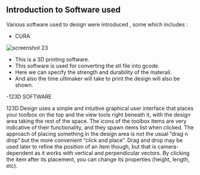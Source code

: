 
## Introduction to Software used

Various software used to design were introduced , some which includes : 
- CURA

![screenshot 23](https://user-images.githubusercontent.com/32714429/31790269-c323525a-b4c9-11e7-92e1-0b41ef3ac3fc.png)


- This is a 3D printing software.
- This software is used for converting the stl file into gcode.
- Here we can specify the strength and durability of the materail.
- And also the time ultimaker will take to print the design will also be shown.

-123D SOFTWARE




123D Design uses a simple and intuitive graphical user interface that places your toolbox on the top and the view tools right beneath it, with the design area taking the rest of the space. The icons of the toolbox items are very indicative of their functionality, and they spawn items list when clicked. The approach of placing something in the design area is not the usual “drag n drop” but the more convenient “click and place”. Drag and drop may be used later to refine the position of an item though, but that is camera-dependent as it works with vertical and perpendicular vectors. By clicking the item after its placement, you can change its properties (height, length, etc).
